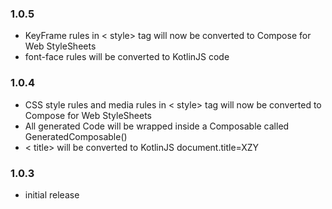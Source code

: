 ### 1.0.5

<ul>
    <li>KeyFrame rules in < style> tag will now be converted to 
Compose for Web StyleSheets</li>
<li> font-face rules will be converted to KotlinJS code</li>
</ul>

### 1.0.4

<ul>
    <li>CSS style rules and media rules in < style> tag will now be converted to 
Compose for Web StyleSheets</li>
<li>All generated Code will be wrapped inside a Composable called GeneratedComposable() </li>
<li> < title> will be converted to KotlinJS document.title=XZY </li>

</ul>

### 1.0.3

<ul>
    <li>initial release</li>
</ul>